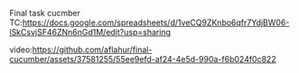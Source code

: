 Final task cucmber
TC:https://docs.google.com/spreadsheets/d/1veCQ9ZKnbo6qfr7YdjBW06-lSkCsvjSF46ZNn6nGd1M/edit?usp=sharing

video:https://github.com/aflahur/final-cucumber/assets/37581255/55ee9efd-af24-4e5d-990a-f6b024f0c822


